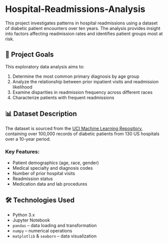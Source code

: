 # Hospital-Readmissions-Analysis
This project investigates patterns in hospital readmissions using a dataset of diabetic patient encounters over ten years. The analysis provides insight into factors affecting readmission rates and identifies patient groups most at risk.


## 📌 Project Goals

This exploratory data analysis aims to:
1. Determine the most common primary diagnosis by age group
2. Analyze the relationship between prior inpatient visits and readmission likelihood
3. Examine disparities in readmission frequency across different races
4. Characterize patients with frequent readmissions


## 📊 Dataset Description

The dataset is sourced from the [UCI Machine Learning Repository](https://archive.ics.uci.edu/ml/datasets/Diabetes+130-US+hospitals+for+years+1999-2008), containing over 100,000 records of diabetic patients from 130 US hospitals over a 10-year period.

### Key Features:
- Patient demographics (age, race, gender)
- Medical specialty and diagnosis codes
- Number of prior hospital visits
- Readmission status
- Medication data and lab procedures

## 🛠️ Technologies Used

- Python 3.x
- Jupyter Notebook
- `pandas` – data loading and transformation
- `numpy` – numerical operations
- `matplotlib` & `seaborn` – data visualization
